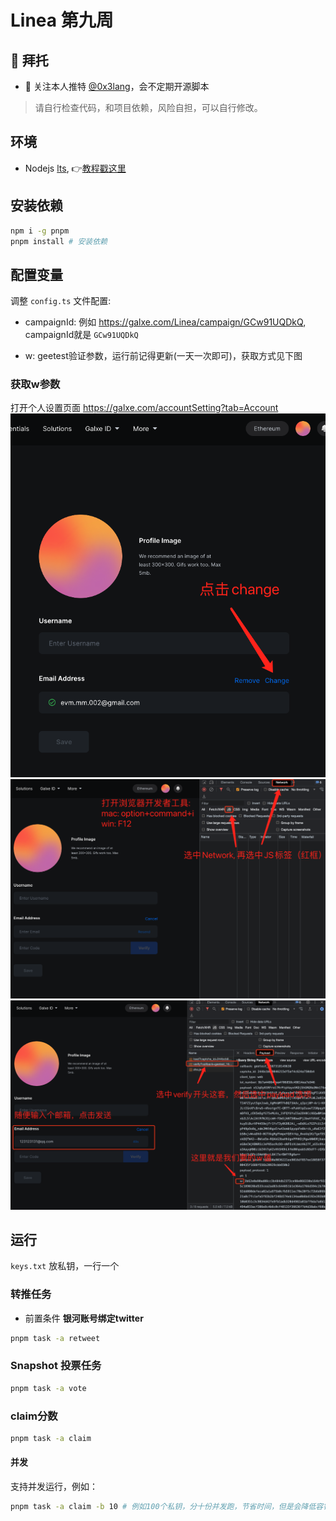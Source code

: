 # Linea 第九周

## 🤲 拜托

- 🥹 关注本人推特 [@0x3lang](https://twitter.com/0x3lang)，会不定期开源脚本 

> 请自行检查代码，和项目依赖，风险自担，可以自行修改。

## 环境

- Nodejs [lts](https://nodejs.org/en/download), 👉[教程戳这里](https://www.liaoxuefeng.com/wiki/1022910821149312/1023025597810528)

## 安装依赖

```bash
npm i -g pnpm
pnpm install # 安装依赖
```

## 配置变量

调整 `config.ts` 文件配置:

- campaignId: 例如 https://galxe.com/Linea/campaign/GCw91UQDkQ, campaignId就是 `GCw91UQDkQ`

- w: geetest验证参数，运行前记得更新(一天一次即可)，获取方式见下图

### 获取w参数

打开个人设置页面 https://galxe.com/accountSetting?tab=Account
![geetest_1](./public/galex_w_1.png)
![geetest_2](./public/galex_w_2.png)
![geetest_3](./public/galex_w_3.png)

## 运行

`keys.txt` 放私钥，一行一个

### 转推任务

- 前置条件 **银河账号绑定twitter**

```bash
pnpm task -a retweet
```

### Snapshot 投票任务

```bash
pnpm task -a vote
```

### claim分数

```bash
pnpm task -a claim
```

#### 并发

支持并发运行，例如：

```bash
pnpm task -a claim -b 10 # 例如100个私钥，分十份并发跑，节省时间，但是会降低容错
```
